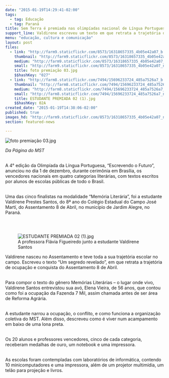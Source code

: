 ```yaml
---
date: "2015-01-19T14:29:41-02:00"
tags:
  - tag: Educação
  - tag: Paraná
title: Sem Terra é premiada nas olimpíadas nacional de Língua Portuguesa
support_line: Valdirene escreveu um texto em que retrata a trajetória de ocupação e conquista do seu assentamento.
menu: "educação, cultura e comunicação"
layout: post
files:
  - link: "http://farm9.staticflickr.com/8573/16318657335_4b05e42a07_b.jpg"
    thumbnail: "http://farm9.staticflickr.com/8573/16318657335_4b05e42a07_t.jpg"
    medium: "http://farm9.staticflickr.com/8573/16318657335_4b05e42a07_z.jpg"
    small: "http://farm9.staticflickr.com/8573/16318657335_4b05e42a07_n.jpg"
    title: foto premiação 03.jpg
    $$hashKey: "027"
  - link: "http://farm8.staticflickr.com/7494/15696233724_485a7526a7_b.jpg"
    thumbnail: "http://farm8.staticflickr.com/7494/15696233724_485a7526a7_t.jpg"
    medium: "http://farm8.staticflickr.com/7494/15696233724_485a7526a7_z.jpg"
    small: "http://farm8.staticflickr.com/7494/15696233724_485a7526a7_n.jpg"
    title: ESTUDANTE PREMIADA 02 (1).jpg
    $$hashKey: 02A
created_date: "2015-01-19T14:38:06-02:00"
published: true
images_hd: "http://farm9.staticflickr.com/8573/16318657335_4b05e42a07_n.jpg"
section: featured-news

---
```

<p><img alt="foto premiação 03.jpg" src="http://farm9.staticflickr.com/8573/16318657335_4b05e42a07_b.jpg" /></p>

<p><em>Da P&aacute;gina do MST</em></p>

<p><br />
A 4&deg; edi&ccedil;&atilde;o da Olimp&iacute;ada da L&iacute;ngua Portuguesa, &ldquo;Escrevendo o Futuro&rdquo;, anunciou no dia 1 de dezembro, durante cerim&ocirc;nia em Bras&iacute;lia, os vencedores nacionais em quatro categorias liter&aacute;rias, com textos escritos por alunos de escolas p&uacute;blicas de todo o Brasil.</p>

<p><br />
Uma das cinco finalistas na modalidade &ldquo;Mem&oacute;ria Liter&aacute;ria&rdquo;, foi a estudante Valdirene Prestes Santos, do 8&ordf; ano do Col&eacute;gio Estadual do Campo Jos&eacute; Mart&iacute;, do Assentamento 8 de Abril, no munic&iacute;pio de Jardim Alegre, no Paran&aacute;.</p>

<p>&nbsp;</p>

<figure class="image" style="float:left"><img alt="ESTUDANTE PREMIADA 02 (1).jpg" src="http://farm8.staticflickr.com/7494/15696233724_485a7526a7_b.jpg" />
<figcaption>A professora Fl&aacute;via Figueiredo junto a estudante Valdirene Santos&nbsp; &nbsp;&nbsp;</figcaption>
</figure>

<p>Valdirene nasceu no Assentamento e teve toda a sua trajet&oacute;ria escolar no campo. Escreveu o texto &ldquo;Um segredo revelado&rdquo;, em que retrata a trajet&oacute;ria de ocupa&ccedil;&atilde;o e conquista do Assentamento 8 de Abril.</p>

<p><br />
Para compor o texto do g&ecirc;nero Mem&oacute;rias Liter&aacute;rias &ndash; o lugar onde vivo, Valdirene Santos entrevistou sua av&oacute;, Elena Vieira, de 56 anos, que contou como foi a ocupa&ccedil;&atilde;o da Fazenda 7 Mil, assim chamada antes de ser &aacute;rea de Reforma Agr&aacute;ria.</p>

<p><br />
A estudante narrou a ocupa&ccedil;&atilde;o, o conflito, e como funciona a organiza&ccedil;&atilde;o coletiva do MST. Al&eacute;m disso, descreveu como &eacute; viver num acampamento em baixo de uma lona preta.</p>

<p><br />
Os 20 alunos e professores vencedores, cinco de cada categoria, receberam medalhas de ouro, um notebook e uma impressora.&nbsp;</p>

<p><br />
As escolas foram contempladas com laborat&oacute;rios de inform&aacute;tica, contendo 10 minicomputadores e uma impressora, al&eacute;m de um projetor multim&iacute;dia, um tel&atilde;o para proje&ccedil;&atilde;o e livros.</p>

